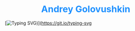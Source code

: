 <div align="center">
  
# <a href="https://github.com/Frenky19" style="color: #1e90ff; text-decoration: none">Andrey Golovushkin</a>

</div>

[![Typing SVG](https://readme-typing-svg.demolab.com?font=Fira+Code&pause=1000&center=true&vCenter=true&width=435&lines=Welcom+to+my+profile!;I+am+studying+backend+python+development;Want+to+learn+something+new;10%2B+years+of+promting+throuth+internet%3A))](https://git.io/typing-svg





